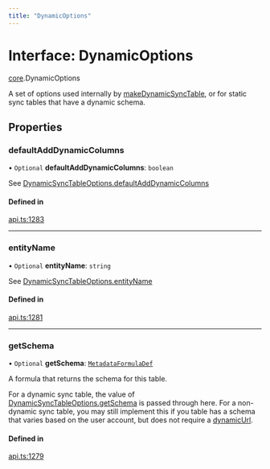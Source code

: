 ```yaml
---
title: "DynamicOptions"
---
```

# Interface: DynamicOptions

[core](../modules/core.md).DynamicOptions

A set of options used internally by [makeDynamicSyncTable](../functions/core.makeDynamicSyncTable.md), or for static
sync tables that have a dynamic schema.

## Properties

### defaultAddDynamicColumns

• `Optional` **defaultAddDynamicColumns**: `boolean`

See [DynamicSyncTableOptions.defaultAddDynamicColumns](core.DynamicSyncTableOptions.md#defaultadddynamiccolumns)

#### Defined in

[api.ts:1283](https://github.com/coda/packs-sdk/blob/main/api.ts#L1283)

___

### entityName

• `Optional` **entityName**: `string`

See [DynamicSyncTableOptions.entityName](core.DynamicSyncTableOptions.md#entityname)

#### Defined in

[api.ts:1281](https://github.com/coda/packs-sdk/blob/main/api.ts#L1281)

___

### getSchema

• `Optional` **getSchema**: [`MetadataFormulaDef`](../types/core.MetadataFormulaDef.md)

A formula that returns the schema for this table.

For a dynamic sync table, the value of [DynamicSyncTableOptions.getSchema](core.DynamicSyncTableOptions.md#getschema)
is passed through here. For a non-dynamic sync table, you may still implement
this if you table has a schema that varies based on the user account, but
does not require a [dynamicUrl](core.Identity.md#dynamicurl).

#### Defined in

[api.ts:1279](https://github.com/coda/packs-sdk/blob/main/api.ts#L1279)

